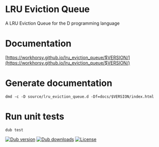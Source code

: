 # LRU Eviction Queue
A LRU Eviction Queue for the D programming language

# Documentation

[https://workhorsy.github.io/lru_eviction_queue/$VERSION/](https://workhorsy.github.io/lru_eviction_queue/$VERSION/)

# Generate documentation

```
dmd -c -D source/lru_eviction_queue.d -Df=docs/$VERSION/index.html
```

# Run unit tests

```
dub test
```

[![Dub version](https://img.shields.io/dub/v/lru_eviction_queue.svg)](https://code.dlang.org/packages/lru_eviction_queue)
[![Dub downloads](https://img.shields.io/dub/dt/lru_eviction_queue.svg)](https://code.dlang.org/packages/lru_eviction_queue)
[![License](https://img.shields.io/badge/license-BSL_1.0-blue.svg)](https://raw.githubusercontent.com/workhorsy/lru_eviction_queue/master/LICENSE)
